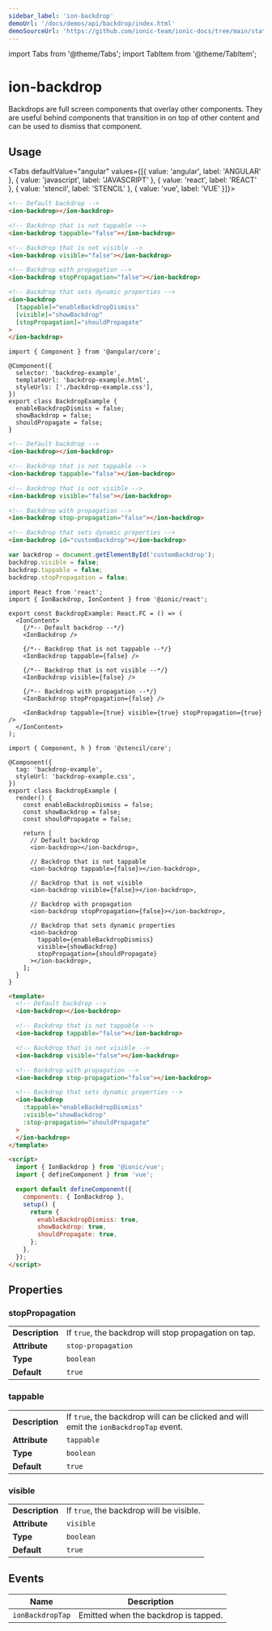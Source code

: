 ```yaml
---
sidebar_label: 'ion-backdrop'
demoUrl: '/docs/demos/api/backdrop/index.html'
demoSourceUrl: 'https://github.com/ionic-team/ionic-docs/tree/main/static/demos/api/backdrop/index.html'
---
```


import Tabs from '@theme/Tabs';
import TabItem from '@theme/TabItem';

# ion-backdrop

Backdrops are full screen components that overlay other components. They are useful behind components that transition in on top of other content and can be used to dismiss that component.

## Usage

<Tabs defaultValue="angular" values={[{ value: 'angular', label: 'ANGULAR' }, { value: 'javascript', label: 'JAVASCRIPT' }, { value: 'react', label: 'REACT' }, { value: 'stencil', label: 'STENCIL' }, { value: 'vue', label: 'VUE' }]}>

<TabItem value="angular">

```html
<!-- Default backdrop -->
<ion-backdrop></ion-backdrop>

<!-- Backdrop that is not tappable -->
<ion-backdrop tappable="false"></ion-backdrop>

<!-- Backdrop that is not visible -->
<ion-backdrop visible="false"></ion-backdrop>

<!-- Backdrop with propagation -->
<ion-backdrop stopPropagation="false"></ion-backdrop>

<!-- Backdrop that sets dynamic properties -->
<ion-backdrop
  [tappable]="enableBackdropDismiss"
  [visible]="showBackdrop"
  [stopPropagation]="shouldPropagate"
>
</ion-backdrop>
```

```tsx
import { Component } from '@angular/core';

@Component({
  selector: 'backdrop-example',
  templateUrl: 'backdrop-example.html',
  styleUrls: ['./backdrop-example.css'],
})
export class BackdropExample {
  enableBackdropDismiss = false;
  showBackdrop = false;
  shouldPropagate = false;
}
```

</TabItem>

<TabItem value="javascript">

```html
<!-- Default backdrop -->
<ion-backdrop></ion-backdrop>

<!-- Backdrop that is not tappable -->
<ion-backdrop tappable="false"></ion-backdrop>

<!-- Backdrop that is not visible -->
<ion-backdrop visible="false"></ion-backdrop>

<!-- Backdrop with propagation -->
<ion-backdrop stop-propagation="false"></ion-backdrop>

<!-- Backdrop that sets dynamic properties -->
<ion-backdrop id="customBackdrop"></ion-backdrop>
```

```javascript
var backdrop = document.getElementById('customBackdrop');
backdrop.visible = false;
backdrop.tappable = false;
backdrop.stopPropagation = false;
```

</TabItem>

<TabItem value="react">

```tsx
import React from 'react';
import { IonBackdrop, IonContent } from '@ionic/react';

export const BackdropExample: React.FC = () => (
  <IonContent>
    {/*-- Default backdrop --*/}
    <IonBackdrop />

    {/*-- Backdrop that is not tappable --*/}
    <IonBackdrop tappable={false} />

    {/*-- Backdrop that is not visible --*/}
    <IonBackdrop visible={false} />

    {/*-- Backdrop with propagation --*/}
    <IonBackdrop stopPropagation={false} />

    <IonBackdrop tappable={true} visible={true} stopPropagation={true} />
  </IonContent>
);
```

</TabItem>

<TabItem value="stencil">

```tsx
import { Component, h } from '@stencil/core';

@Component({
  tag: 'backdrop-example',
  styleUrl: 'backdrop-example.css',
})
export class BackdropExample {
  render() {
    const enableBackdropDismiss = false;
    const showBackdrop = false;
    const shouldPropagate = false;

    return [
      // Default backdrop
      <ion-backdrop></ion-backdrop>,

      // Backdrop that is not tappable
      <ion-backdrop tappable={false}></ion-backdrop>,

      // Backdrop that is not visible
      <ion-backdrop visible={false}></ion-backdrop>,

      // Backdrop with propagation
      <ion-backdrop stopPropagation={false}></ion-backdrop>,

      // Backdrop that sets dynamic properties
      <ion-backdrop
        tappable={enableBackdropDismiss}
        visible={showBackdrop}
        stopPropagation={shouldPropagate}
      ></ion-backdrop>,
    ];
  }
}
```

</TabItem>

<TabItem value="vue">

```html
<template>
  <!-- Default backdrop -->
  <ion-backdrop></ion-backdrop>

  <!-- Backdrop that is not tappable -->
  <ion-backdrop tappable="false"></ion-backdrop>

  <!-- Backdrop that is not visible -->
  <ion-backdrop visible="false"></ion-backdrop>

  <!-- Backdrop with propagation -->
  <ion-backdrop stop-propagation="false"></ion-backdrop>

  <!-- Backdrop that sets dynamic properties -->
  <ion-backdrop
    :tappable="enableBackdropDismiss"
    :visible="showBackdrop"
    :stop-propagation="shouldPropagate"
  >
  </ion-backdrop>
</template>

<script>
  import { IonBackdrop } from '@ionic/vue';
  import { defineComponent } from 'vue';

  export default defineComponent({
    components: { IonBackdrop },
    setup() {
      return {
        enableBackdropDismiss: true,
        showBackdrop: true,
        shouldPropagate: true,
      };
    },
  });
</script>
```

</TabItem>

</Tabs>

## Properties

### stopPropagation

|                 |                                                       |
| --------------- | ----------------------------------------------------- |
| **Description** | If `true`, the backdrop will stop propagation on tap. |
| **Attribute**   | `stop-propagation`                                    |
| **Type**        | `boolean`                                             |
| **Default**     | `true`                                                |

### tappable

|                 |                                                                                       |
| --------------- | ------------------------------------------------------------------------------------- |
| **Description** | If `true`, the backdrop will can be clicked and will emit the `ionBackdropTap` event. |
| **Attribute**   | `tappable`                                                                            |
| **Type**        | `boolean`                                                                             |
| **Default**     | `true`                                                                                |

### visible

|                 |                                          |
| --------------- | ---------------------------------------- |
| **Description** | If `true`, the backdrop will be visible. |
| **Attribute**   | `visible`                                |
| **Type**        | `boolean`                                |
| **Default**     | `true`                                   |

## Events

| Name             | Description                          |
| ---------------- | ------------------------------------ |
| `ionBackdropTap` | Emitted when the backdrop is tapped. |
